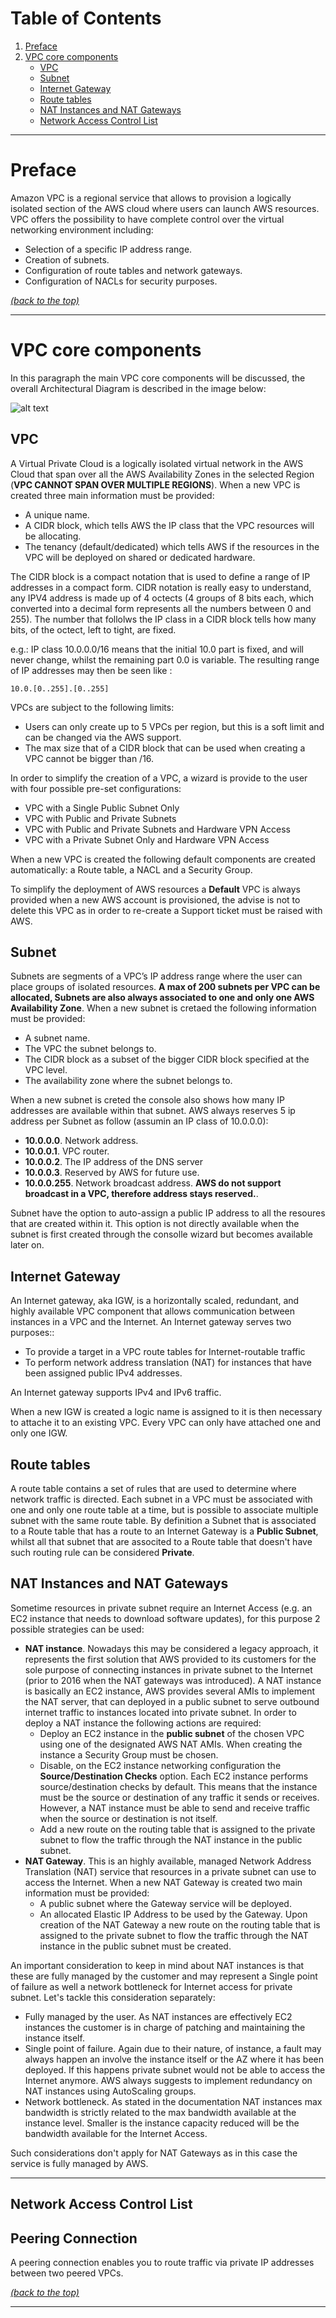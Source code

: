 # Table of Contents

1. [Preface](README.md#markdown-header-preface)
2. [VPC core components](README.md#markdown-header-vpc-core-components)
    * [VPC](README.md#markdown-header-vpc)
    * [Subnet](README.md#markdown-header-subnet)
    * [Internet Gateway](README.md#markdown-header-internet-gateway)
    * [Route tables](README.md#markdown-header-route-tables)
    * [NAT Instances and NAT Gateways](README.md#markdown-header-nat-instances-and-nat-gateways)
    * [Network Access Control List](README.md#markdown-header-network-access-control-list)

* * *

# Preface

Amazon VPC is a regional service that allows to provision a logically isolated section of the AWS cloud where users can launch AWS resources. VPC offers the possibility to have complete control over the virtual networking environment including:

- Selection of a specific IP address range.
- Creation of subnets.
- Configuration of route tables and network gateways.
- Configuration of NACLs for security purposes.

[*(back to the top)*](README.md#markdown-header-table-of-contents)

* * *

# VPC core components

In this paragraph the main VPC core components will be discussed, the overall Architectural Diagram is described in the image below:

![alt text](vpc-architecture.png "VPC Architecture")

## VPC

A Virtual Private Cloud is a logically isolated virtual network in the AWS Cloud that span over all the AWS Availability Zones in the selected Region (**VPC CANNOT SPAN OVER MULTIPLE REGIONS**).
When a new VPC is created three main information must be provided:

- A unique name.
- A CIDR block, which tells AWS the IP class that the VPC resources will be allocating.
- The tenancy (default/dedicated) which tells AWS if the resources in the VPC will be deployed on shared or dedicated hardware.

The CIDR block is a compact notation that is used to define a range of IP addresses in a compact form. CIDR notation is really easy to understand, any IPV4 address is made up of 4 octects (4 groups of 8 bits each, which converted into a decimal form represents all the numbers between 0 and 255). The number that follolws the IP class in a CIDR block tells how many bits, of the octect, left to tight, are fixed. 

e.g.: IP class 10.0.0.0/16 means that the initial 10.0 part is fixed, and will never change, whilst the remaining part 0.0 is variable. The resulting range of IP addresses may then be seen like :

```10.0.[0..255].[0..255]```

VPCs are subject to the following limits:

- Users can only create up to 5 VPCs per region, but this is a soft limit and can be changed via the AWS support. 
- The max size that of a CIDR block that can be used when creating a VPC cannot be bigger than /16.

In order to simplify the creation of a VPC, a wizard is provide to the user with four possible pre-set configurations:

- VPC with a Single Public Subnet Only
- VPC with Public and Private Subnets
- VPC with Public and Private Subnets and Hardware VPN Access
- VPC with a Private Subnet Only and Hardware VPN Access

When a new VPC is created the following default components are created automatically: a Route table, a NACL and a Security Group.

To simplify the deployment of AWS resources a **Default** VPC is always provided when a new AWS account is provisioned, the advise is not to delete this VPC as in order to re-create a Support ticket must be raised with AWS.

## Subnet

Subnets are segments of a VPC’s IP address range where the user can place groups of isolated resources. **A max of 200 subnets per VPC can be allocated, Subnets are also always associated to one and only one AWS Availability Zone**. When a new subnet is cretaed the following information must be provided:

- A subnet name.
- The VPC the subnet belongs to.
- The CIDR block as a subset of the bigger CIDR block specified at the VPC level.
- The availability zone where the subnet belongs to.

When a new subnet is creted the console also shows how many IP addresses are available within that subnet. AWS always reserves 5 ip address per Subnet as follow (assumin an IP class of 10.0.0.0):

- **10.0.0.0**. Network address.
- **10.0.0.1**. VPC router.
- **10.0.0.2**. The IP address of the DNS server
- **10.0.0.3**. Reserved by AWS for future use.
- **10.0.0.255**. Network broadcast address. **AWS do not support broadcast in a VPC, therefore address stays reserved.**.

Subnet have the option to auto-assign a public IP address to all the resoures that are created within it. This option is not directly available when the subnet is first created through the consolle wizard but becomes available later on.

## Internet Gateway

An Internet gateway, aka IGW, is a horizontally scaled, redundant, and highly available VPC component that allows communication between instances in a VPC and the Internet. An Internet gateway serves two purposes::

- To provide a target in a VPC route tables for Internet-routable traffic
- To perform network address translation (NAT) for instances that have been assigned public IPv4 addresses.

An Internet gateway supports IPv4 and IPv6 traffic.

When a new IGW is created a logic name is assigned to it is then necessary to attache it to an existing VPC.
Every VPC can only have attached one and only one IGW.

## Route tables

A route table contains a set of rules that are used to determine where network traffic is directed. Each subnet in a VPC must be associated with one and only one route table at a time, but is possible to associate multiple subnet with the same route table.
By definition a Subnet that is associated to a Route table that has a route to an Internet Gateway is a **Public Subnet**, whilst all that subnet that are associted to a Route table that doesn't have such routing rule can be considered **Private**.

## NAT Instances and NAT Gateways

Sometime resources in private subnet require an Internet Access (e.g. an EC2 instance that needs to download software updates), for this purpose 2 possible strategies can be used:

- **NAT instance**. Nowadays this may be considered a legacy approach, it represents the first solution that AWS provided to its customers for the sole purpose of connecting instances in private subnet to the Internet (prior to 2016 when the NAT gateways was introduced). A NAT instance is basically an EC2 instance, AWS provides several AMIs to implement the NAT server, that can deployed in a public subnet to serve outbound internet traffic to instances located into private subnet. In order to deploy a NAT instance the following actions are required:
    * Deploy an EC2 instance in the **public subnet** of the chosen VPC using one of the designated AWS NAT AMIs. When creating the instance a Security Group must be chosen.
    * Disable, on the EC2 instance networking configuration the **Source/Destination Checks** option. Each EC2 instance performs source/destination checks by default. This means that the instance must be the source or destination of any traffic it sends or receives. However, a NAT instance must be able to send and receive traffic when the source or destination is not itself.
    * Add a new route on the routing table that is assigned to the private subnet to flow the traffic through the NAT instance in the public subnet.
- **NAT Gateway**. This is an highly available, managed Network Address Translation (NAT) service that resources in a private subnet can use to access the Internet. When a new NAT Gateway is created two main information must be provided:
    * A public subnet where the Gateway service will be deployed.
    * An allocated Elastic IP Address to be used by the Gateway.
Upon creation of the NAT Gateway a new route on the routing table that is assigned to the private subnet to flow the traffic through the NAT instance in the public subnet must be created.

An important consideration to keep in mind about NAT instances is that these are fully managed by the customer and may represent a Single point of failure as well a network bottleneck for Internet access for private subnet. Let's tackle this consideration separately:

- Fully managed by the user. As NAT instances are effectively EC2 instances the customer is in charge of patching and maintaining the instance itself.
- Single point of failure. Again due to their nature, of instance, a fault may always happen an involve the instance itself or the AZ where it has been deployed. If this happens private subnet would not be able to access the Internet anymore. AWS always suggests to implement redundancy on NAT instances using AutoScaling groups.
- Network bottleneck. As stated in the documentation NAT instances max bandwidth is strictly related to the max bandwidth available at the instance level. Smaller is the instance capacity reduced will be the bandwidth available for the Internet Access.

Such considerations don't apply for NAT Gateways as in this case the service is fully managed by AWS.

------------------------------------------------------------------------------------

## Network Access Control List

## Peering Connection

A peering connection enables you to route traffic via private IP addresses between two peered VPCs.

[*(back to the top)*](README.md#markdown-header-table-of-contents)

* * *

